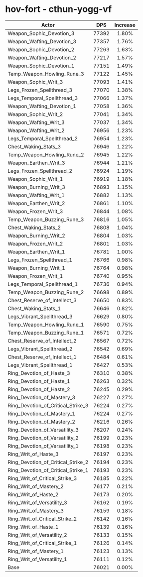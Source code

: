 # hov-fort - cthun-yogg-vf
| Actor | DPS | Increase |
|---|:---:|:---:|
|Weapon_Sophic_Devotion_3|77392|1.80%|
|Weapon_Wafting_Devotion_3|77357|1.76%|
|Weapon_Sophic_Devotion_2|77263|1.63%|
|Weapon_Wafting_Devotion_2|77217|1.57%|
|Weapon_Sophic_Devotion_1|77151|1.49%|
|Temp_Weapon_Howling_Rune_3|77122|1.45%|
|Weapon_Sophic_Writ_3|77093|1.41%|
|Legs_Frozen_Spellthread_3|77070|1.38%|
|Legs_Temporal_Spellthread_3|77066|1.37%|
|Weapon_Wafting_Devotion_1|77058|1.36%|
|Weapon_Sophic_Writ_2|77041|1.34%|
|Weapon_Wafting_Writ_3|77037|1.34%|
|Weapon_Wafting_Writ_2|76956|1.23%|
|Legs_Temporal_Spellthread_2|76954|1.23%|
|Chest_Waking_Stats_3|76946|1.22%|
|Temp_Weapon_Howling_Rune_2|76945|1.22%|
|Weapon_Earthen_Writ_3|76944|1.21%|
|Legs_Frozen_Spellthread_2|76924|1.19%|
|Weapon_Sophic_Writ_1|76919|1.18%|
|Weapon_Burning_Writ_3|76893|1.15%|
|Weapon_Wafting_Writ_1|76882|1.13%|
|Weapon_Earthen_Writ_2|76861|1.10%|
|Weapon_Frozen_Writ_3|76844|1.08%|
|Temp_Weapon_Buzzing_Rune_3|76816|1.05%|
|Chest_Waking_Stats_2|76808|1.04%|
|Weapon_Burning_Writ_2|76804|1.03%|
|Weapon_Frozen_Writ_2|76801|1.03%|
|Weapon_Earthen_Writ_1|76781|1.00%|
|Legs_Frozen_Spellthread_1|76766|0.98%|
|Weapon_Burning_Writ_1|76764|0.98%|
|Weapon_Frozen_Writ_1|76740|0.95%|
|Legs_Temporal_Spellthread_1|76736|0.94%|
|Temp_Weapon_Buzzing_Rune_2|76698|0.89%|
|Chest_Reserve_of_Intellect_3|76650|0.83%|
|Chest_Waking_Stats_1|76646|0.82%|
|Legs_Vibrant_Spellthread_3|76629|0.80%|
|Temp_Weapon_Howling_Rune_1|76590|0.75%|
|Temp_Weapon_Buzzing_Rune_1|76571|0.72%|
|Chest_Reserve_of_Intellect_2|76567|0.72%|
|Legs_Vibrant_Spellthread_2|76542|0.69%|
|Chest_Reserve_of_Intellect_1|76484|0.61%|
|Legs_Vibrant_Spellthread_1|76427|0.53%|
|Ring_Devotion_of_Haste_3|76310|0.38%|
|Ring_Devotion_of_Haste_1|76263|0.32%|
|Ring_Devotion_of_Haste_2|76245|0.29%|
|Ring_Devotion_of_Mastery_3|76227|0.27%|
|Ring_Devotion_of_Critical_Strike_3|76224|0.27%|
|Ring_Devotion_of_Mastery_1|76224|0.27%|
|Ring_Devotion_of_Mastery_2|76216|0.26%|
|Ring_Devotion_of_Versatility_3|76207|0.24%|
|Ring_Devotion_of_Versatility_2|76199|0.23%|
|Ring_Devotion_of_Versatility_1|76198|0.23%|
|Ring_Writ_of_Haste_3|76197|0.23%|
|Ring_Devotion_of_Critical_Strike_2|76194|0.23%|
|Ring_Devotion_of_Critical_Strike_1|76193|0.23%|
|Ring_Writ_of_Critical_Strike_3|76185|0.22%|
|Ring_Writ_of_Mastery_2|76177|0.21%|
|Ring_Writ_of_Haste_2|76173|0.20%|
|Ring_Writ_of_Versatility_3|76162|0.19%|
|Ring_Writ_of_Mastery_3|76159|0.18%|
|Ring_Writ_of_Critical_Strike_2|76142|0.16%|
|Ring_Writ_of_Haste_1|76139|0.16%|
|Ring_Writ_of_Versatility_2|76133|0.15%|
|Ring_Writ_of_Critical_Strike_1|76126|0.14%|
|Ring_Writ_of_Mastery_1|76123|0.13%|
|Ring_Writ_of_Versatility_1|76111|0.12%|
|Base|76021|0.00%|
